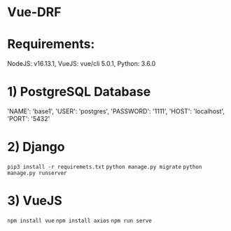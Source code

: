 # Vue-DRF
# Requirements:
NodeJS: v16.13.1,
VueJS: vue/cli 5.0.1,
Python: 3.6.0 
# 1) PostgreSQL Database
'NAME': 'base1',
'USER': 'postgres',
'PASSWORD': '1111',
'HOST': 'localhost',
'PORT': '5432'
# 2) Django
`pip3 install -r requiremets.txt`
`python manage.py migrate`
`python manage.py runserver`
# 3) VueJS
`npm install vue`
`npm install axios`
`npm run serve`
